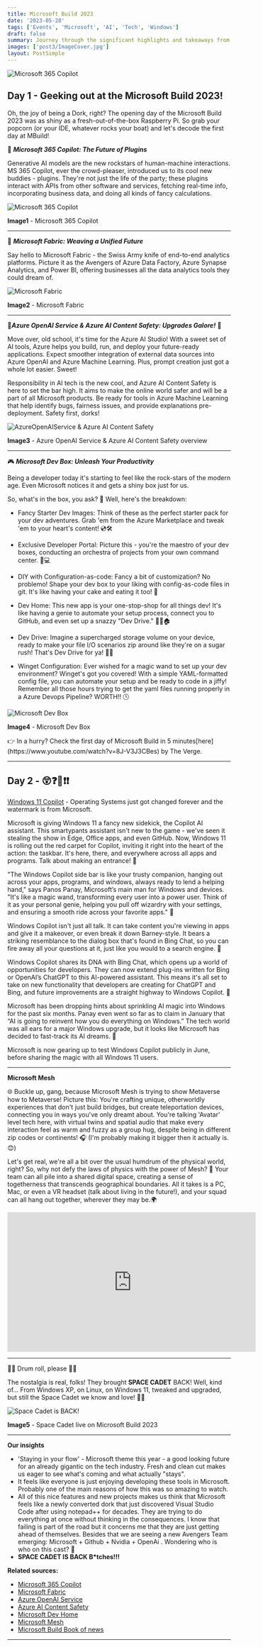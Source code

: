 ```yaml
---
title: Microsoft Build 2023
date: '2023-05-28'
tags: ['Events', 'Microsoft', 'AI', 'Tech', 'Windows']
draft: false
summary: Journey through the significant highlights and takeaways from the Microsoft Build event of 2023. From the introduction of Windows Copilot and Azure AI Studio to the unveiling of the AI Copilot era, Github Copilot chat in VSCode, Github Codespaces, and more, this blog post provides an insightful recap of the event. Discover the exciting developments in Microsoft Teams, and the game-changing Windows 11 Copilot. Embrace the tech future with our fun and comprehensive rundown, written in a dork style, accessible to all tech enthusiasts.
images: ['post3/ImageCover.jpg']
layout: PostSimple
---
```


![Microsoft 365 Copilot](/static/images/blog/post3/ImageCover.jpg)

## Day 1 - Geeking out at the Microsoft Build 2023!

Oh, the joy of being a Dork, right? The opening day of the Microsoft Build 2023 was as shiny as a fresh-out-of-the-box Raspberry Pi. So grab your popcorn (or your IDE, whatever rocks your boat) and let's decode the first day at MBuild!

🧠 **_Microsoft 365 Copilot: The Future of Plugins_**

Generative AI models are the new rockstars of human-machine interactions. MS 365 Copilot, ever the crowd-pleaser, introduced us to its cool new buddies - plugins. They're not just the life of the party; these plugins interact with APIs from other software and services, fetching real-time info, incorporating business data, and doing all kinds of fancy calculations.

![Microsoft 365 Copilot](/static/images/blog/post3/Microsoft365Copilot.gif)

**Image1** - Microsoft 365 Copilot

---

💾 **_Microsoft Fabric: Weaving a Unified Future_**

Say hello to Microsoft Fabric - the Swiss Army knife of end-to-end analytics platforms. Picture it as the Avengers of Azure Data Factory, Azure Synapse Analytics, and Power BI, offering businesses all the data analytics tools they could dream of.

![Microsoft Fabric](/static/images/blog/post3/MicrosoftFabric.webp)

**Image2** - Microsoft Fabric

---

🎩**_Azure OpenAI Service & Azure AI Content Safety: Upgrades Galore!_** 🔐

Move over, old school, it's time for the Azure AI Studio! With a sweet set of AI tools, Azure helps you build, run, and deploy your future-ready applications. Expect smoother integration of external data sources into Azure OpenAI and Azure Machine Learning. Plus, prompt creation just got a whole lot easier. Sweet!

Responsibility in AI tech is the new cool, and Azure AI Content Safety is here to set the bar high. It aims to make the online world safer and will be a part of all Microsoft products. Be ready for tools in Azure Machine Learning that help identify bugs, fairness issues, and provide explanations pre-deployment. Safety first, dorks!

![AzureOpenAIService & Azure AI Content Safety](/static/images/blog/post3/AzureOpenAIService.png)

**Image3** - Azure OpenAI Service & Azure AI Content Safety overview

---

🎮 **_Microsoft Dev Box: Unleash Your Productivity_**

Being a developer today it's starting to feel like the rock-stars of the modern age. Even Microsoft notices it and gets a shiny box just for us.

So, what's in the box, you ask? 🎁 Well, here's the breakdown:

- Fancy Starter Dev Images: Think of these as the perfect starter pack for your dev adventures. Grab 'em from the Azure Marketplace and tweak 'em to your heart's content! 💿🛠️

- Exclusive Developer Portal: Picture this - you're the maestro of your dev boxes, conducting an orchestra of projects from your own command center. 🎼💻

- DIY with Configuration-as-code: Fancy a bit of customization? No problemo! Shape your dev box to your liking with config-as-code files in git. It's like having your cake and eating it too! 🍰

- Dev Home: This new app is your one-stop-shop for all things dev! It's like having a genie to automate your setup process, connect you to GitHub, and even set up a snazzy "Dev Drive." 🧞‍♂️🏠

- Dev Drive: Imagine a supercharged storage volume on your device, ready to make your file I/O scenarios zip around like they're on a sugar rush! That's Dev Drive for ya! 🚗💨

- Winget Configuration: Ever wished for a magic wand to set up your dev environment? Winget's got you covered! With a simple YAML-formatted config file, you can automate your setup and be ready to code in a jiffy! Remember all those hours trying to get the yaml files running properly in a Azure Devops Pipeline? WORTH!! 🕓

![Microsoft Dev Box](/static/images/blog/post3/DevBox.gif)

**Image4** - Microsoft Dev Box

<aside
  style={{
    borderRadius: '3px',
    background: 'rgb(241, 241, 239)',
    padding: '12px',
    color: 'rgb(31 32 35)',
  }}
>
👉 In a hurry? Check the first day of Microsoft Build in 5 minutes[here](https://www.youtube.com/watch?v=8J-V3J3CBes) by The Verge.
</aside>

---

## Day 2 - 😲❓🙉❗❗

[Windows 11 Copilot](https://youtu.be/FCfwc-NNo30) - Operating Systems just got changed forever and the watermark is from Microsoft.

Microsoft is giving Windows 11 a fancy new sidekick, the Copilot AI assistant. This smartypants assistant isn't new to the game - we've seen it stealing the show in Edge, Office apps, and even GitHub. Now, Windows 11 is rolling out the red carpet for Copilot, inviting it right into the heart of the action: the taskbar. It's here, there, and everywhere across all apps and programs. Talk about making an entrance! 🚀

"The Windows Copilot side bar is like your trusty companion, hanging out across your apps, programs, and windows, always ready to lend a helping hand," says Panos Panay, Microsoft’s main man for Windows and devices. "It's like a magic wand, transforming every user into a power user. Think of it as your personal genie, helping you pull off wizardry with your settings, and ensuring a smooth ride across your favorite apps." 🧞

Windows Copilot isn't just all talk. It can take content you're viewing in apps and give it a makeover, or even break it down Barney-style. It bears a striking resemblance to the dialog box that's found in Bing Chat, so you can fire away all your questions at it, just like you would to a search engine. 💬

Windows Copilot shares its DNA with Bing Chat, which opens up a world of opportunities for developers. They can now extend plug-ins written for Bing or OpenAI’s ChatGPT to this AI-powered assistant. This means it's all set to take on new functionality that developers are creating for ChatGPT and Bing, and future improvements are a straight highway to Windows Copilot. 🚀

Microsoft has been dropping hints about sprinkling AI magic into Windows for the past six months. Panay even went so far as to claim in January that “AI is going to reinvent how you do everything on Windows.” The tech world was all ears for a major Windows upgrade, but it looks like Microsoft has decided to fast-track its AI dreams. 🎢

Microsoft is now gearing up to test Windows Copilot publicly in June, before sharing the magic with all Windows 11 users.

---

**Microsoft Mesh**

🌐 Buckle up, gang, because Microsoft Mesh is trying to show Metaverse how to Metaverse! Picture this: You're crafting unique, otherworldly experiences that don't just build bridges, but create teleportation devices, connecting you in ways you've only dreamt about. You're talking 'Avatar' level tech here, with virtual twins and spatial audio that make every interaction feel as warm and fuzzy as a group hug, despite being in different zip codes or continents! 🎧 (I'm probably making it bigger then it actually is. 😊)

Let's get real, we're all a bit over the usual humdrum of the physical world, right? So, why not defy the laws of physics with the power of Mesh? 🚀 Your team can all pile into a shared digital space, creating a sense of togetherness that transcends geographical boundaries. All it takes is a PC, Mac, or even a VR headset (talk about living in the future!), and your squad can all hang out together, wherever they may be.🌍

<iframe width="560" height="315" src="https://videopress.com/embed/IQTa5FBO" frameborder="0" allowfullscreen allow="clipboard-write"></iframe><script src="https://videopress.com/videopress-iframe.js"></script>

---

🥁🎵 Drum roll, please 🎵🥁

The nostalgia is real, folks! They brought **SPACE CADET** BACK! Well, kind of... From Windows XP, on Linux, on Windows 11, tweaked and upgraded, but still the Space Cadet we know and love! 🎉😍

![Space Cadet is BACK!](/static/images/blog/post3/SpaceCadet.jpg)

**Image5** - Space Cadet live on Microsoft Build 2023

---

**Our insights**

- 'Staying in your flow' - Microsoft theme this year - a good looking future for an already gigantic on the tech industry. Fresh and clean cut makes us eager to see what's coming and what actually "stays".
- It feels like everyone is just enjoying developing these tools in Microsoft. Probably one of the main reasons of how this was so amazing to watch.
- All of this nice features and new projects makes us think that Microsoft feels like a newly converted dork that just discovered Visual Studio Code after using notepad++ for decades. They are trying to do everything at once without thinking in the consequences. I know that failing is part of the road but it concerns me that they are just getting ahead of themselves. Besides that we are seeing a new Avengers Team emerging: Microsoft + Github + Nvidia + OpenAi . Wondering who is who on this cast? 🤔
- **SPACE CADET IS BACK B\*tches!!!**

**Related sources:**

- [Microsoft 365 Copilot](https://www.youtube.com/watch?v=S7xTBa93TX8&ab_channel=Microsoft365)
- [Microsoft Fabric](https://www.youtube.com/watch?v=X_c7gLfJz_Q&ab_channel=Microsoft)
- [Azure OpenAI Service](https://www.youtube.com/watch?v=6SNfeVop4zM&ab_channel=MicrosoftAzure)
- [Azure AI Content Safety](https://www.youtube.com/watch?v=zmvkFbjsTrc&ab_channel=MicrosoftAzure)
- [Microsoft Dev Home](https://www.youtube.com/watch?v=bC-60KNgLuE&ab_channel=MicrosoftDeveloper)
- [Microsoft Mesh](https://www.youtube.com/watch?v=fSKBHOWOcSM&ab_channel=MicrosoftTeams)
- [Microsoft Build Book of news](https://news.microsoft.com/build-2023-book-of-news/)

---
